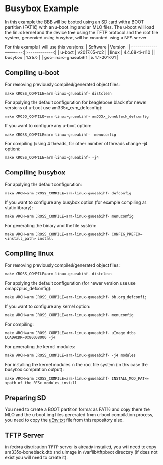 # Busybox Example

In this example the BBB will be booted using an SD card with a BOOT partition (FAT16) with an u-boot.img and an MLO files. The u-boot will load the linux kernel and the device tree using the TFTP protocol and the root file system, generated using busybox, will be mounted using a NFS server.

For this example I will use this versions:
| Software               | Version        |
|:----------------------:|:--------------:|
| u-boot                 | v2017.05-rc2   |
| linux                  | 4.4.68-ti-r110 |
| busybox                | 1.35.0         |
| gcc-linaro-gnueabihf   | 5.4.1-2017.01  |

## Compiling u-boot

For removing previously compiled/generated object files:
```console
make CROSS_COMPILE=arm-linux-gnueabihf- distclean
```
For applying the default configuration for beaglebone black (for newer versions of u-boot use am335x_evm_defconfig):
```console
make CROSS_COMPILE=arm-linux-gnueabihf- am335x_boneblack_defconfig
```
If you want to configure any u-boot option:
```console
make CROSS_COMPILE=arm-linux-gnueabihf-  menuconfig
```
For compiling (using 4 threads, for other number of threads change -j4 option):
```console
make CROSS_COMPILE=arm-linux-gnueabihf- -j4
```

## Compiling busybox

For applying the default configuration:
```console
make ARCH=arm CROSS_COMPILE=arm-linux-gnueabihf- defconfig
```
If you want to configure any busybox option (for example compiling as static library):
```console
make ARCH=arm CROSS_COMPILE=arm-linux-gnueabihf- menuconfig
```
For generating the binary and the file system:
```console
make ARCH=arm CROSS_COMPILE=arm-linux-gnueabihf- CONFIG_PREFIX=<install_path> install
```

## Compiling linux

For removing previously compiled/generated object files:
```console
make CROSS_COMPILE=arm-linux-gnueabihf- distclean
```
For applying the default configuration (for newer version use use omap2plus_defconfig):
```console
make ARCH=arm CROSS_COMPILE=arm-linux-gnueabihf- bb.org_defconfig
```
If you want to configure any kernel option:
```console
make ARCH=arm CROSS_COMPILE=arm-linux-gnueabihf- menuconfig
```
For compiling:
```console
make ARCH=arm CROSS_COMPILE=arm-linux-gnueabihf- uImage dtbs LOADADDR=0x80008000 -j4
```
For generating the kernel modules:
```console
make ARCH=arm CROSS_COMPILE=arm-linux-gnueabihf- -j4 modules
```
For installing the kernel modules in the root file system (in this case the busybox compilation output):
```console
make ARCH=arm CROSS_COMPILE=arm-linux-gnueabihf- INSTALL_MOD_PATH=<path of the RFS> modules_install
```
## Preparing SD

You need to create a BOOT partition format as FAT16 and copy there the MLO and the u-boot.img files generated from u-boot compilation process, you need to copy the [uEnv.txt](uEnv.txt) file from this repository also.

## TFTP Server

In fedora distribution TFTP server is already installed, you will need to copy am335x-boneblack.dtb and uImage in /var/lib/tftpboot directory (if does not exist you will need to create it).
